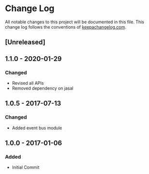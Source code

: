# Change Log
All notable changes to this project will be documented in this file. This change log follows the conventions of [keepachangelog.com](http://keepachangelog.com/).

## [Unreleased]

## 1.1.0 - 2020-01-29
### Changed
- Revised all APIs 
- Removed dependency on jasal


## 1.0.5 - 2017-07-13
### Changed
- Added event bus module

## 1.0.0 - 2017-01-06
### Added
- Initial Commit

